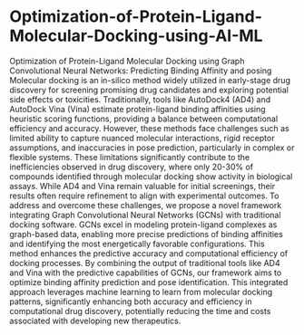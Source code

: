 # Optimization-of-Protein-Ligand-Molecular-Docking-using-AI-ML
Optimization of Protein-Ligand Molecular Docking using  Graph Convolutional Neural Networks:  Predicting Binding Affinity and posing
Molecular docking is an in-silico method widely utilized in early-stage drug discovery for screening promising drug candidates and 
exploring potential side effects or toxicities. Traditionally, tools like AutoDock4 (AD4) and AutoDock Vina (Vina) estimate
protein-ligand binding affinities using heuristic scoring functions, providing a balance between computational efficiency and accuracy.
However, these methods face challenges such as limited ability to capture nuanced molecular interactions, 
rigid receptor assumptions, and inaccuracies in pose prediction, particularly in complex or flexible systems. 
These limitations significantly contribute to the inefficiencies observed in drug discovery, 
where only 20-30% of compounds identified through molecular docking show activity in biological assays.
While AD4 and Vina remain valuable for initial screenings, their results often require refinement to align with experimental outcomes.
To address and overcome these challenges, we propose a novel framework integrating Graph Convolutional Neural Networks (GCNs) with traditional docking software.
GCNs excel in modeling protein-ligand complexes as graph-based data, enabling more precise predictions of binding affinities and identifying the most 
energetically favorable configurations. This method enhances the predictive accuracy and computational efficiency of docking processes. 
By combining the output of traditional tools like AD4 and Vina with the predictive capabilities of GCNs, 
our framework aims to optimize binding affinity prediction and pose identification.
This integrated approach leverages machine learning to learn from molecular docking patterns, 
significantly enhancing both accuracy and efficiency in computational drug discovery, potentially reducing the time and costs associated with developing new therapeutics.

